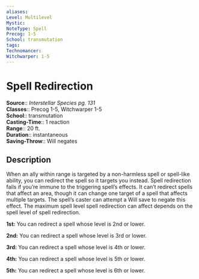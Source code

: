 ```yaml
---
aliases: 
Level: Multilevel
Mystic: 
NoteType: Spell
Precog: 1-5
School: transmutation 
tags: 
Technomancer: 
Witchwarper: 1-5
---
```


# Spell Redirection

**Source**:: _Interstellar Species pg. 131_  
**Classes**:: Precog 1-5, Witchwarper 1-5  
**School**:: transmutation  
**Casting-Time**:: 1 reaction  
**Range**:: 20 ft.  
**Duration**:: instantaneous  
**Saving-Throw**:: Will negates

## Description

When an ally within range is targeted by a non-harmless spell or spell-like ability, you can redirect the spell so it targets you instead. Spell redirection fails if you’re immune to the triggering spell’s effects. It can’t redirect spells that affect an area, though it can change one target of a spell that affects multiple targets. The spell’s caster can attempt a Will save to negate this effect. The maximum spell level spell redirection can affect depends on the spell level of spell redirection.  

**1st:** You can redirect a spell whose level is 2nd or lower.  

**2nd:** You can redirect a spell whose level is 3rd or lower.  

**3rd:** You can redirect a spell whose level is 4th or lower.  

**4th:** You can redirect a spell whose level is 5th or lower.  

**5th:** You can redirect a spell whose level is 6th or lower.
